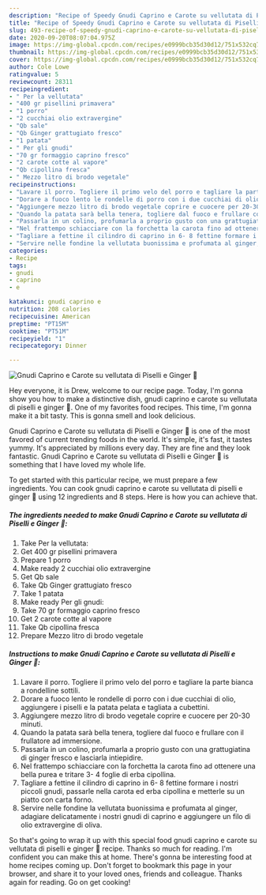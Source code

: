 ```yaml
---
description: "Recipe of Speedy Gnudi Caprino e Carote su vellutata di Piselli e Ginger 🥕"
title: "Recipe of Speedy Gnudi Caprino e Carote su vellutata di Piselli e Ginger 🥕"
slug: 493-recipe-of-speedy-gnudi-caprino-e-carote-su-vellutata-di-piselli-e-ginger
date: 2020-09-20T08:07:04.975Z
image: https://img-global.cpcdn.com/recipes/e0999bcb35d30d12/751x532cq70/gnudi-caprino-e-carote-su-vellutata-di-piselli-e-ginger-🥕-recipe-main-photo.jpg
thumbnail: https://img-global.cpcdn.com/recipes/e0999bcb35d30d12/751x532cq70/gnudi-caprino-e-carote-su-vellutata-di-piselli-e-ginger-🥕-recipe-main-photo.jpg
cover: https://img-global.cpcdn.com/recipes/e0999bcb35d30d12/751x532cq70/gnudi-caprino-e-carote-su-vellutata-di-piselli-e-ginger-🥕-recipe-main-photo.jpg
author: Cole Lowe
ratingvalue: 5
reviewcount: 28311
recipeingredient:
- " Per la vellutata"
- "400 gr pisellini primavera"
- "1 porro"
- "2 cucchiai olio extravergine"
- "Qb sale"
- "Qb Ginger grattugiato fresco"
- "1 patata"
- " Per gli gnudi"
- "70 gr formaggio caprino fresco"
- "2 carote cotte al vapore"
- "Qb cipollina fresca"
- " Mezzo litro di brodo vegetale"
recipeinstructions:
- "Lavare il porro. Togliere il primo velo del porro e tagliare la parte bianca a rondelline sottili."
- "Dorare a fuoco lento le rondelle di porro con i due cucchiai di olio, aggiungere i piselli e la patata pelata e tagliata a cubettini."
- "Aggiungere mezzo litro di brodo vegetale coprire e cuocere per 20-30 minuti."
- "Quando la patata sarà bella tenera, togliere dal fuoco e frullare con il frullatore ad immersione."
- "Passarla in un colino, profumarla a proprio gusto con una grattugiatina di ginger fresco e lasciarla intiepidire."
- "Nel frattempo schiacciare con la forchetta la carota fino ad ottenere una bella purea e tritare 3- 4 foglie di erba cipollina."
- "Tagliare a fettine il cilindro di caprino in 6- 8 fettine formare i nostri piccoli gnudi, passarle nella carota ed erba cipollina e metterle su un piatto con carta forno."
- "Servire nelle fondine la vellutata buonissima e profumata al ginger, adagiare delicatamente i nostri gnudi di caprino e aggiungere un filo di olio extravergine di oliva."
categories:
- Recipe
tags:
- gnudi
- caprino
- e

katakunci: gnudi caprino e 
nutrition: 208 calories
recipecuisine: American
preptime: "PT15M"
cooktime: "PT51M"
recipeyield: "1"
recipecategory: Dinner

---
```



![Gnudi Caprino e Carote su vellutata di Piselli e Ginger 🥕](https://img-global.cpcdn.com/recipes/e0999bcb35d30d12/751x532cq70/gnudi-caprino-e-carote-su-vellutata-di-piselli-e-ginger-🥕-recipe-main-photo.jpg)

Hey everyone, it is Drew, welcome to our recipe page. Today, I'm gonna show you how to make a distinctive dish, gnudi caprino e carote su vellutata di piselli e ginger 🥕. One of my favorites food recipes. This time, I'm gonna make it a bit tasty. This is gonna smell and look delicious.

Gnudi Caprino e Carote su vellutata di Piselli e Ginger 🥕 is one of the most favored of current trending foods in the world. It's simple, it's fast, it tastes yummy. It's appreciated by millions every day. They are fine and they look fantastic. Gnudi Caprino e Carote su vellutata di Piselli e Ginger 🥕 is something that I have loved my whole life.




To get started with this particular recipe, we must prepare a few ingredients. You can cook gnudi caprino e carote su vellutata di piselli e ginger 🥕 using 12 ingredients and 8 steps. Here is how you can achieve that.

<!--inarticleads1-->

##### The ingredients needed to make Gnudi Caprino e Carote su vellutata di Piselli e Ginger 🥕:

1. Take  Per la vellutata:
1. Get 400 gr pisellini primavera
1. Prepare 1 porro
1. Make ready 2 cucchiai olio extravergine
1. Get Qb sale
1. Take Qb Ginger grattugiato fresco
1. Take 1 patata
1. Make ready  Per gli gnudi:
1. Take 70 gr formaggio caprino fresco
1. Get 2 carote cotte al vapore
1. Take Qb cipollina fresca
1. Prepare  Mezzo litro di brodo vegetale




<!--inarticleads2-->

##### Instructions to make Gnudi Caprino e Carote su vellutata di Piselli e Ginger 🥕:

1. Lavare il porro. Togliere il primo velo del porro e tagliare la parte bianca a rondelline sottili.
1. Dorare a fuoco lento le rondelle di porro con i due cucchiai di olio, aggiungere i piselli e la patata pelata e tagliata a cubettini.
1. Aggiungere mezzo litro di brodo vegetale coprire e cuocere per 20-30 minuti.
1. Quando la patata sarà bella tenera, togliere dal fuoco e frullare con il frullatore ad immersione.
1. Passarla in un colino, profumarla a proprio gusto con una grattugiatina di ginger fresco e lasciarla intiepidire.
1. Nel frattempo schiacciare con la forchetta la carota fino ad ottenere una bella purea e tritare 3- 4 foglie di erba cipollina.
1. Tagliare a fettine il cilindro di caprino in 6- 8 fettine formare i nostri piccoli gnudi, passarle nella carota ed erba cipollina e metterle su un piatto con carta forno.
1. Servire nelle fondine la vellutata buonissima e profumata al ginger, adagiare delicatamente i nostri gnudi di caprino e aggiungere un filo di olio extravergine di oliva.




So that's going to wrap it up with this special food gnudi caprino e carote su vellutata di piselli e ginger 🥕 recipe. Thanks so much for reading. I'm confident you can make this at home. There's gonna be interesting food at home recipes coming up. Don't forget to bookmark this page in your browser, and share it to your loved ones, friends and colleague. Thanks again for reading. Go on get cooking!
